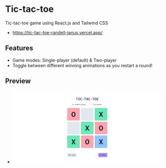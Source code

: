 # Tic-tac-toe

Tic-tac-toe game using React.js and Tailwind CSS

- https://tic-tac-toe-randell-janus.vercel.app/

## Features

- Game modes: Single-player (default) & Two-player
- Toggle between different winning animations as you restart a round!

## Preview

- ![](https://github.com/Randell-janus/tic-tac-toe/blob/main/public/snapshots/preview.JPG)
